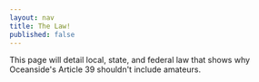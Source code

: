```yaml
---
layout: nav
title: The Law!
published: false
---
```


This page will detail local, state, and federal law that shows why Oceanside's Article 39 shouldn't include amateurs.
